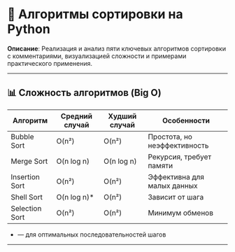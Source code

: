 # 🐍 Алгоритмы сортировки на Python

**Описание**: Реализация и анализ пяти ключевых алгоритмов сортировки с комментариями, 
визуализацией сложности и примерами практического применения.

---

## 📊 Сложность алгоритмов (Big O)
| Алгоритм         | Средний случай | Худший случай | Особенности                  |
|------------------|----------------|---------------|------------------------------|
| Bubble Sort      | O(n²)          | O(n²)         | Простота, но неэффективность |
| Merge Sort       | O(n log n)     | O(n log n)    | Рекурсия, требует памяти     |
| Insertion Sort   | O(n²)          | O(n²)         | Эффективна для малых данных  |
| Shell Sort       | O(n log n)*    | O(n²)         | Зависит от шага              |
| Selection Sort   | O(n²)          | O(n²)         | Минимум обменов              |

* — для оптимальных последовательностей шагов

---
